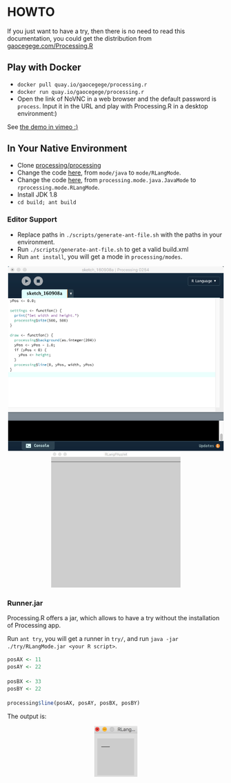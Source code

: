 # HOWTO

If you just want to have a try, then there is no need to read this documentation, you could get the distribution from [gaocegege.com/Processing.R](http://gaocegege.com/Processing.R)

## Play with Docker

* `docker pull quay.io/gaocegege/processing.r`
* `docker run quay.io/gaocegege/processing.r`
* Open the link of NoVNC in a web browser and the default password is `process`. Input it in the URL and play with Processing.R in a desktop environment:)

See [the demo in vimeo :)](https://vimeo.com/207571123)

## In Your Native Environment

* Clone [processing/processing](https://github.com/processing/processing)
* Change the code [here](https://github.com/processing/processing/blob/master/app/src/processing/app/Base.java#L404), from `mode/java` to `mode/RLangMode`.
* Change the code [here](https://github.com/processing/processing/blob/master/app/src/processing/app/Base.java#L918), from `processing.mode.java.JavaMode` to `rprocessing.mode.RLangMode`.
* Install JDK 1.8
* `cd build; ant build`

### Editor Support

* Replace paths in `./scripts/generate-ant-file.sh` with the paths in your environment.
* Run `./scripts/generate-ant-file.sh` to get a valid build.xml
* Run `ant install`, you will get a mode in `processing/modes`.

<div align="center">
	<img src="./img/editor.png" alt="Editor" width="500">
</div>

<div align="center">
	<img src="./img/demo.gif" alt="Demo" width="300">
</div>

### Runner.jar

Processing.R offers a jar, which allows to have a try without the installation of Processing app. 

Run `ant try`, you will get a runner in `try/`, and run `java -jar ./try/RLangMode.jar <your R script>`.

```r
posAX <- 11
posAY <- 22

posBX <- 33
posBY <- 22

processing$line(posAX, posAY, posBX, posBY)
```

The output is:

<div align="center">
	<img src="./img/demo.png" alt="Output" width="100">
</div>
